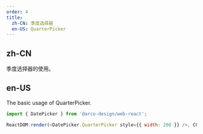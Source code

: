 ```yaml
---
order: 4
title:
  zh-CN: 季度选择器
  en-US: QuarterPicker
---
```


## zh-CN

季度选择器的使用。

## en-US

The basic usage of QuarterPicker.

```js
import { DatePicker } from '@arco-design/web-react';

ReactDOM.render(<DatePicker.QuarterPicker style={{ width: 200 }} />, CONTAINER);
```
